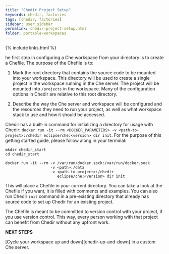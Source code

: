 ```yaml
---
title: "Chedir Project Setup"
keywords: chedir, factories
tags: [chedir, factories]
sidebar: user_sidebar
permalink: chedir-project-setup.html
folder: portable-workspaces
---
```


{% include links.html %}

he first step in configuring a Che workspace from your directory is to create a Chefile. The purpose of the Chefile is to:
1. Mark the root directory that contains the source code to be mounted into your workspace. This directory will be used to create a single project in the workspace running in the Che server. The project will be mounted into `/projects` in the workspace. Many of the configuration options in Chedir are relative to this root directory.

2. Describe the way the Che server and workspace will be configured and the resources they need to run your project, as well as what workspace stack to use and how it should be accessed.

Chedir has a built-in command for initializing a directory for usage with Chedir: `docker run -it --rm <DOCKER_PARAMETERS> -v <path-to-project>:/chedir eclipse/che:<version> dir init`. For the purpose of this getting started guide, please follow along in your terminal:

```shell  
mkdir chedir_start
cd chedir_start

docker run -it --rm -v /var/run/docker.sock:/var/run/docker.sock
                    -v <path>:/data
                    -v <path-to-project>:/chedir
                       eclipse/che:<version> dir init
```

This will place a Chefile in your current directory. You can take a look at the Chefile if you want, it is filled with comments and examples. You can also run Chedir `init` command in a pre-existing directory that already has source code to set up Chedir for an existing project.

The Chefile is meant to be committed to version control with your project, if you use version control. This way, every person working with that project can benefit from Chedir without any upfront work.


**NEXT STEPS**

[Cycle your workspace up and down][chedir-up-and-down] in a custom Che server.
